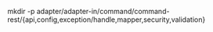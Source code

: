 mkdir -p adapter/adapter-in/command/command-rest/{api,config,exception/handle,mapper,security,validation}